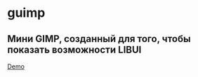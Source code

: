 # guimp

Мини GIMP, созданный для того, чтобы показать возможности LIBUI
--------
[Demo](https://youtu.be/U8Oa-Rer3aY)
###
